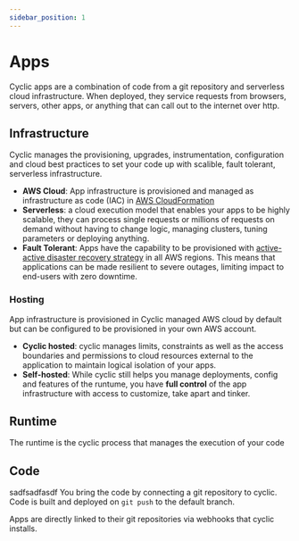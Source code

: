```yaml
---
sidebar_position: 1
---
```


# Apps

Cyclic apps are a combination of code from a git repository and serverless cloud infrastructure. When deployed, they service requests from browsers, servers, other apps, or anything that can call out to the internet over http.

## Infrastructure

Cyclic manages the provisioning, upgrades, instrumentation, configuration and cloud best practices to set your code up with scalible, fault tolerant, serverless infrastructure.
- **AWS Cloud**: App infrastructure is provisioned and managed as infrastructure as code (IAC) in <a href="https://aws.amazon.com/cloudformation/" target="_blank">AWS CloudFormation</a>
- **Serverless**: a cloud execution model that enables your apps to be highly scalable, they can process single requests or millions of requests on demand without having to change logic, managing clusters, tuning parameters or deploying anything.
- **Fault Tolerant**: Apps have the capability to be provisioned with <a href="https://aws.amazon.com/blogs/architecture/disaster-recovery-dr-architecture-on-aws-part-iv-multi-site-active-active/" target="_blank">active-active disaster recovery strategy</a> in all AWS regions. This means that applications can be made resilient to severe outages, limiting impact to end-users with zero downtime.
### Hosting
App infrastructure is provisioned in Cyclic managed AWS cloud by default but can be configured to be provisioned in your own AWS account. 
- **Cyclic hosted**: cyclic manages limits, constraints as well as the access boundaries and permissions to cloud resources external to the application to maintain logical isolation of your apps. 
- **Self-hosted**: While cyclic still helps you manage deployments, config and features of the runtume, you have **full control** of the app infrastructure with access to customize, take apart and tinker. 

## Runtime
The runtime is the cyclic process that manages the execution of your code

## Code

sadfsadfasdf
You bring the code by connecting a git repository to cyclic. Code is built and deployed on `git push` to the default branch.


Apps are directly linked to their git repositories via webhooks that cyclic installs.

